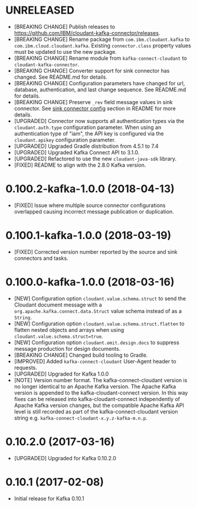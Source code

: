 # UNRELEASED
- [BREAKING CHANGE] Publish releases to https://github.com/IBM/cloudant-kafka-connector/releases.
- [BREAKING CHANGE] Rename package from `com.ibm.cloudant.kafka` to `com.ibm.cloud.cloudant.kafka`. Existing `connector.class` property values must be updated to use the new package.
- [BREAKING CHANGE] Rename module from `kafka-connect-cloudant` to `cloudant-kafka-connector`.
- [BREAKING CHANGE] Converter support for sink connector has changed. See README.md for details.
- [BREAKING CHANGE] Configuration parameters have changed for url, database, authentication, and last change sequence. See README.md for details.
- [BREAKING CHANGE] Preserve `_rev` field message values in sink connector.  See [sink connector config](README.md#converter-configuration-sink-connector) section in README for more details.
- [UPGRADED] Connector now supports all authentication types via the `cloudant.auth.type` configuration parameter. When using an authentication type of "iam", the API key is configured via the `cloudant.apikey` configuration parameter.
- [UPGRADED] Upgraded Gradle distribution from 4.5.1 to 7.4
- [UPGRADED] Upgraded Kafka Connect API to 3.1.0.
- [UPGRADED] Refactored to use the new `cloudant-java-sdk` library.
- [FIXED] README to align with the 2.8.0 Kafka version.

# 0.100.2-kafka-1.0.0 (2018-04-13)

- [FIXED] Issue where multiple source connector configurations overlapped causing incorrect message
 publication or duplication.

# 0.100.1-kafka-1.0.0 (2018-03-19)

- [FIXED] Corrected version number reported by the source and sink connectors and tasks.

# 0.100.0-kafka-1.0.0 (2018-03-16)

- [NEW] Configuration option `cloudant.value.schema.struct` to send the Cloudant document message
 with a `org.apache.kafka.connect.data.Struct` value schema instead of as a `String`.
- [NEW] Configuration option `cloudant.value.schema.struct.flatten` to flatten nested objects and
 arrays when using `cloudant.value.schema.struct=true`.
 - [NEW] Configuration option `cloudant.omit.design.docs` to suppress message production for design
 documents.
- [BREAKING CHANGE] Changed build tooling to Gradle.
- [IMPROVED] Added `kafka-connect-cloudant` User-Agent header to requests.
- [UPGRADED] Upgraded for Kafka 1.0.0
- [NOTE] Version number format. The kafka-connect-cloudant version is no longer identical
 to an Apache Kafka version. The Apache Kafka version is appended to the kafka-cloudant-connect
 version. In this way fixes can be released into kafka-cloudant-connect independently of Apache Kafka
 version changes, but the compatible Apache Kafka API level is still recorded as part of the
 kafka-connect-cloudant version string e.g. `kafka-connect-cloudant-x.y.z-kafka-m.n.p`.

# 0.10.2.0 (2017-03-16)

- [UPGRADED] Upgraded for Kafka 0.10.2.0

# 0.10.1 (2017-02-08)

- Initial release for Kafka 0.10.1
